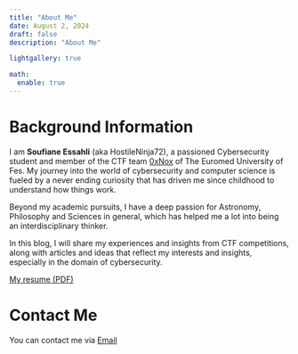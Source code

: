 ```yaml
---
title: "About Me"
date: August 2, 2024
draft: false
description: "About Me"

lightgallery: true

math:
  enable: true
---
```


# Background Information

I am **Soufiane Essahli**  (aka HostileNinja72), a passioned Cybersecurity student and member of the CTF team [0xNox](https://ctftime.org/team/271912) of The Euromed University of Fes. My journey into the world of cybersecurity and computer science is fueled by a never ending curiosity that has driven me since childhood to understand how things work.

Beyond my academic pursuits, I have a deep passion for Astronomy, Philosophy and Sciences in general, which has helped me a lot into being an interdisciplinary thinker.
 
In this blog, I will share my experiences and insights from CTF competitions, along with articles and ideas that reflect my interests and insights, especially in the domain of cybersecurity.

[My resume (PDF)](Soufiane_Essahli.pdf)
 
# Contact Me

You can contact me via [Email](soufianessahli@proton.me)





